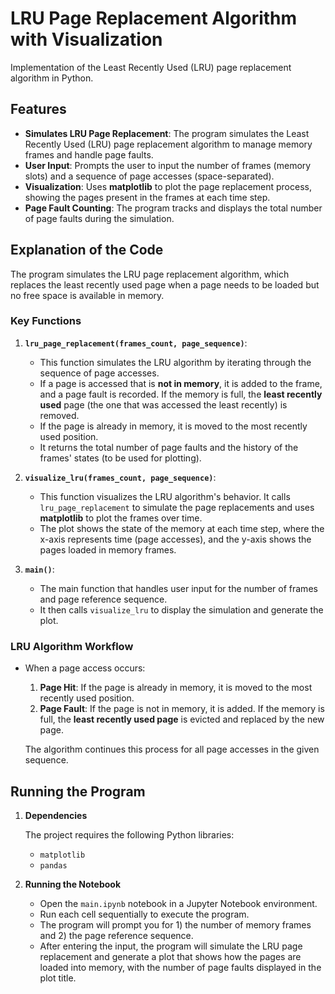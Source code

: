 # LRU Page Replacement Algorithm with Visualization

Implementation of the Least Recently Used (LRU) page replacement algorithm in Python.

## Features

- **Simulates LRU Page Replacement**: The program simulates the Least Recently Used (LRU) page replacement algorithm to manage memory frames and handle page faults.
- **User Input**: Prompts the user to input the number of frames (memory slots) and a sequence of page accesses (space-separated).
- **Visualization**: Uses **matplotlib** to plot the page replacement process, showing the pages present in the frames at each time step.
- **Page Fault Counting**: The program tracks and displays the total number of page faults during the simulation.

## Explanation of the Code

The program simulates the LRU page replacement algorithm, which replaces the least recently used page when a page needs to be loaded but no free space is available in memory.

### Key Functions

1. **`lru_page_replacement(frames_count, page_sequence)`**:

   - This function simulates the LRU algorithm by iterating through the sequence of page accesses.
   - If a page is accessed that is **not in memory**, it is added to the frame, and a page fault is recorded. If the memory is full, the **least recently used** page (the one that was accessed the least recently) is removed.
   - If the page is already in memory, it is moved to the most recently used position.
   - It returns the total number of page faults and the history of the frames' states (to be used for plotting).

2. **`visualize_lru(frames_count, page_sequence)`**:

   - This function visualizes the LRU algorithm's behavior. It calls `lru_page_replacement` to simulate the page replacements and uses **matplotlib** to plot the frames over time.
   - The plot shows the state of the memory at each time step, where the x-axis represents time (page accesses), and the y-axis shows the pages loaded in memory frames.

3. **`main()`**:
   - The main function that handles user input for the number of frames and page reference sequence.
   - It then calls `visualize_lru` to display the simulation and generate the plot.

### LRU Algorithm Workflow

- When a page access occurs:

  1. **Page Hit**: If the page is already in memory, it is moved to the most recently used position.
  2. **Page Fault**: If the page is not in memory, it is added. If the memory is full, the **least recently used page** is evicted and replaced by the new page.

  The algorithm continues this process for all page accesses in the given sequence.

## Running the Program

1. **Dependencies**

   The project requires the following Python libraries:

   - `matplotlib`
   - `pandas`

2. **Running the Notebook**
   - Open the `main.ipynb` notebook in a Jupyter Notebook environment.
   - Run each cell sequentially to execute the program.
   - The program will prompt you for 1) the number of memory frames and 2) the page reference sequence.
   - After entering the input, the program will simulate the LRU page replacement and generate a plot that shows how the pages are loaded into memory, with the number of page faults displayed in the plot title.
